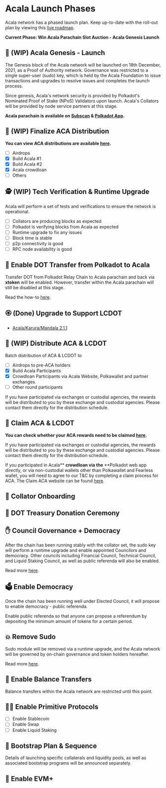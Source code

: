# Acala Launch Phases

Acala network has a phased launch plan. Keep up-to-date with the roll-out plan by viewing this [live roadmap](https://aca.la/acala-roadmap).

**Current Phase: Win Acala Parachain Slot Auction - Acala Genesis Launch**

## 🚀 (WIP) Acala Genesis - Launch

The Genesis block of the Acala network will be launched on 18th December, 2021, as a Proof of Authority network. Governance was restricted to a single super-user (sudo) key, which is held by the Acala Foundation to issue transactions and upgrades to resolve issues and completes the launch process.&#x20;

Since genesis, Acala's network security is provided by Polkadot's Nominated Proof of Stake (NPoS) Validators upon launch. Acala's Collators will be provided by node service partners at this stage.

**Acala parachain is available on **[**Subscan**](https://acala.subscan.io)** & **[**Polkadot App**](https://polkadot.js.org/apps/?rpc=wss%3A%2F%2Facala-rpc-0.aca-api.network#/explorer)**.**

## 🏒 (WIP) **Finalize ACA Distribution**

**You can view ACA distributions are available **[**here**](https://distribution.acala.network)**.**

* [ ] Airdrops
* [x] Build Acala #1
* [x] Build Acala #2
* [x] Acala crowdloan
* [ ] Others

## 🕵️ (WIP) Tech Verification & Runtime Upgrade&#x20;

Acala will perform a set of tests and verifications to ensure the network is operational.

* [ ] Collators are producing blocks as expected
* [ ] Polkadot is verifying blocks from Acala as expected
* [ ] Runtime upgrade to fix any issues
* [ ] Block time is stable
* [ ] p2p connectivity is good
* [ ] RPC node availability is good

## 🤹 Enable DOT Transfer from Polkadot to Acala

Transfer DOT from Polkadot Relay Chain to Acala parachain and back via **xtoken** will be enabled. However, transfer within the Acala parachain will still be disabled at this stage.

Read the how-to [here](defi-hub/inter-polkadot-transfer.md).

## 🏵 (Done) Upgrade to Support LCDOT

* [Acala/Karura/Mandala 2.1.1](https://github.com/AcalaNetwork/Acala/releases/tag/2.1.1)

## 🎯 (WIP) Distribute ACA & LCDOT

Batch distribution of ACA & LCDOT to&#x20;

* [ ] Airdrops to pre-ACA holders
* [x] Build Acala Participants
* [x] Crowdloan Participants via Acala Website, Polkawallet and partner exchanges.
* [ ] Other round participants&#x20;

If you have participated via exchanges or custodial agencies, the rewards will be distributed to you by these exchange and custodial agencies. Please contact them directly for the distribution schedule.&#x20;

## 🎁 Claim ACA & LCDOT

**You can check whether your ACA rewards need to be claimed **[**here**](crowdloan/claim-aca.md)**.**

If you have participated via exchanges or custodial agencies, the rewards will be distributed to you by these exchange and custodial agencies. Please contact them directly for the distribution schedule.&#x20;

If you participated in Acala** **crowdloan via the** **Polkadot web app directly, or via non-custodial wallets other than Polkawallet and Fearless wallet, you will need to agree to our T\&C by completing a claim process for ACA. The Claim ACA website can be found [here](https://distribution.acala.network/claim).

## 🎒 Collator Onboarding

## 🎁 DOT Treasury Donation Ceremony

## ✋ Council Governance + Democracy

After the chain has been running stably with the collator set, the sudo key will perform a runtime upgrade and enable appointed Councilors and democracy. Other councils including Financial Council, Technical Council, and Liquid Staking Council, as well as public referenda will also be enabled. &#x20;

Read more [here](get-started/governance/participate-in-democracy.md).

## 🗳️ Enable Democracy

Once the chain has been running well under Elected Council, it will propose to enable democracy - public referenda.

Enable public referenda so that anyone can propose a referendum by depositing the minimum amount of tokens for a certain period.&#x20;

## 💥 Remove Sudo

Sudo module will be removed via a runtime upgrade, and the Acala network will be governed by on-chain governance and token holders hereafter.&#x20;

Read more [here](https://acala.discourse.group/t/1-acala-runtime-upgrade-disable-sudo-enable-token-transfers/163).

## 🚃 Enable Balance Transfers

Balance transfers within the Acala network are restricted until this point.&#x20;

## 👩‍🌾 Enable Primitive Protocols

* [ ]  Enable Stablecoin
* [ ]  Enable Swap
* [ ]  Enable Liquid Staking

## 🚜 Bootstrap Plan & Sequence

Details of launching specific collaterals and liquidity pools, as well as associated bootstrap programs will be announced separately.&#x20;

## 🤖 Enable EVM+

